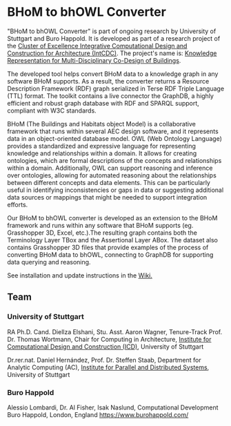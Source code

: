 # BHoM to bhOWL Converter

"BHoM to bhOWL Converter" is part of ongoing research by University of Stuttgart and Buro Happold. It is developed as part of a research project of the [Cluster of Excellence Integrative Computational Design and Construction for Architecture (IntCDC)](https://www.intcdc.uni-stuttgart.de/). The project's name is: [Knowledge Representation for Multi-Disciplinary Co-Design of Buildings](https://www.intcdc.uni-stuttgart.de/research/research-projects/rp-20/).

The developed tool helps convert BHoM data to a knowledge graph in any software BHoM supports. As a result, the converter returns a Resource Description Framework (RDF) graph serialized in Terse RDF Triple Language (TTL) format. The toolkit contains a live connector the GraphDB, a highly efficient and robust graph database with RDF and SPARQL support, compliant with W3C standards.

BHoM (The Buildings and Habitats object Model) is a collaborative framework that runs within several AEC design software, and it represents data in an object-oriented database model. OWL (Web Ontology Language) provides a standardized and expressive language for representing knowledge and relationships within a domain. It allows for creating ontologies, which are formal descriptions of the concepts and relationships within a domain. Additionally, OWL can support reasoning and inference over ontologies, allowing for automated reasoning about the relationships between different concepts and data elements. This can be particularly useful in identifying inconsistencies or gaps in data or suggesting additional data sources or mappings that might be needed to support integration efforts.

Our BHoM to bhOWL converter is developed as an extension to the BHoM framework and runs within any software that BHoM supports (eg. Grasshopper 3D, Excel, etc.).The resulting graph contains both the Terminology Layer TBox and the Assertional Layer ABox. The dataset also contains Grasshopper 3D files that provide examples of the process of converting BHoM data to bhOWL, connecting to GraphDB for supporting data querying and reasoning.

See installation and update instructions in the [Wiki.](https://github.com/BHoM/RDF_Prototypes/wiki/Installation-and-update-instructions)


## Team

### University of Stuttgart 
RA Ph.D. Cand. Diellza Elshani, Stu. Asst. Aaron Wagner, Tenure-Track Prof. Dr. Thomas Wortmann, Chair for Computing in Architecture, [Institute for Computational Design and Construction (ICD)](https://www.icd.uni-stuttgart.de/), University of Stuttgart 

Dr.rer.nat. Daniel Hernández, Prof. Dr. Steffen Staab, Department for Analytic Computing (AC), [Institute for Parallel and Distributed Systems](https://www.ipvs.uni-stuttgart.de/), University of Stuttgart 

### Buro Happold
Alessio Lombardi, Dr. Al Fisher, Isak Naslund, Computational Development Buro Happold, London, England https://www.burohappold.com/



